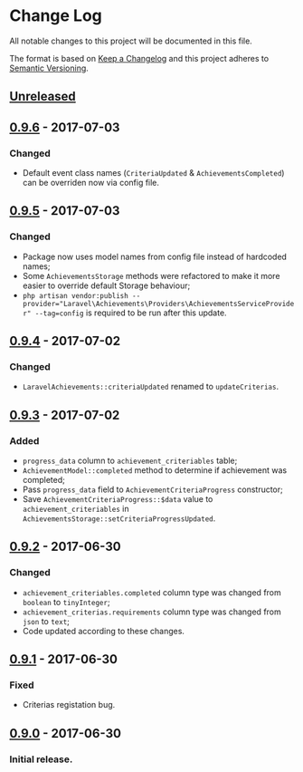 # Change Log
All notable changes to this project will be documented in this file.

The format is based on [Keep a Changelog](http://keepachangelog.com/) 
and this project adheres to [Semantic Versioning](http://semver.org/).

## [Unreleased]

## [0.9.6] - 2017-07-03
### Changed
- Default event class names (`CriteriaUpdated` & `AchievementsCompleted`) can be overriden now via config file.

## [0.9.5] - 2017-07-03
### Changed
- Package now uses model names from config file instead of hardcoded names;
- Some `AchievementsStorage` methods were refactored to make it more easier to override default Storage behaviour;
- `php artisan vendor:publish --provider="Laravel\Achievements\Providers\AchievementsServiceProvider" --tag=config` is required to be run after this update.

## [0.9.4] - 2017-07-02
### Changed
- `LaravelAchievements::criteriaUpdated` renamed to `updateCriterias`.

## [0.9.3] - 2017-07-02
### Added
- `progress_data` column to `achievement_criteriables` table;
- `AchievementModel::completed` method to determine if achievement was completed;
- Pass `progress_data` field to `AchievementCriteriaProgress` constructor;
- Save `AchievementCriteriaProgress::$data` value to `achievement_criteriables` in `AchievementsStorage::setCriteriaProgressUpdated`.

## [0.9.2] - 2017-06-30
### Changed
- `achievement_criteriables.completed` column type was changed from `boolean` to `tinyInteger`;
- `achievement_criterias.requirements` column type was changed from `json` to `text`;
- Code updated according to these changes.

## [0.9.1] - 2017-06-30
### Fixed
- Criterias registation bug.

## [0.9.0] - 2017-06-30
### Initial release.

[Unreleased]: https://github.com/tzurbaev/laravel-achievements/compare/0.9.6...HEAD
[0.9.6]: https://github.com/tzurbaev/laravel-achievements/compare/0.9.5...0.9.6
[0.9.5]: https://github.com/tzurbaev/laravel-achievements/compare/0.9.4...0.9.5
[0.9.4]: https://github.com/tzurbaev/laravel-achievements/compare/0.9.3...0.9.4
[0.9.3]: https://github.com/tzurbaev/laravel-achievements/compare/0.9.2...0.9.3
[0.9.2]: https://github.com/tzurbaev/laravel-achievements/compare/0.9.1...0.9.2
[0.9.1]: https://github.com/tzurbaev/laravel-achievements/compare/0.9.0...0.9.1
[0.9.0]: https://github.com/tzurbaev/laravel-achievements/releases/tag/0.9.0
